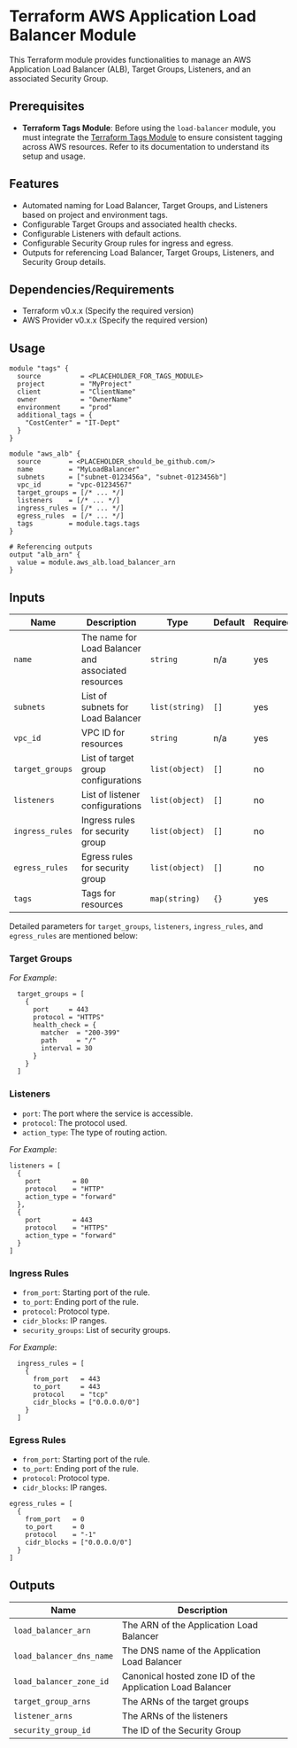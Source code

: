 # Terraform AWS Application Load Balancer Module

This Terraform module provides functionalities to manage an AWS Application Load Balancer (ALB), Target Groups, Listeners, and an associated Security Group.

## Prerequisites

- **Terraform Tags Module**: Before using the `load-balancer` module, you must integrate the [Terraform Tags Module](<LINK_TO_TAGS_MODULE_REPOSITORY>) to ensure consistent tagging across AWS resources. Refer to its documentation to understand its setup and usage.

## Features

- Automated naming for Load Balancer, Target Groups, and Listeners based on project and environment tags.
- Configurable Target Groups and associated health checks.
- Configurable Listeners with default actions.
- Configurable Security Group rules for ingress and egress.
- Outputs for referencing Load Balancer, Target Groups, Listeners, and Security Group details.

## Dependencies/Requirements

- Terraform v0.x.x (Specify the required version)
- AWS Provider v0.x.x (Specify the required version)

## Usage

```hcl
module "tags" {
  source          = <PLACEHOLDER_FOR_TAGS_MODULE>
  project         = "MyProject"
  client          = "ClientName"
  owner           = "OwnerName"
  environment     = "prod"
  additional_tags = {
    "CostCenter" = "IT-Dept"
  }
}

module "aws_alb" {
  source       = <PLACEHOLDER_should_be_github.com/>
  name         = "MyLoadBalancer"
  subnets      = ["subnet-0123456a", "subnet-0123456b"]
  vpc_id       = "vpc-01234567"
  target_groups = [/* ... */]
  listeners    = [/* ... */]
  ingress_rules = [/* ... */]
  egress_rules  = [/* ... */]
  tags         = module.tags.tags
}

# Referencing outputs
output "alb_arn" {
  value = module.aws_alb.load_balancer_arn
}
```

## Inputs

| Name              | Description                                        | Type           | Default | Required |
|-------------------|----------------------------------------------------|----------------|---------|----------|
| `name`            | The name for Load Balancer and associated resources| `string`       | n/a     | yes      |
| `subnets`         | List of subnets for Load Balancer                  | `list(string)` | `[]`    | yes      |
| `vpc_id`          | VPC ID for resources                               | `string`       | n/a     | yes      |
| `target_groups`   | List of target group configurations                | `list(object)` | `[]`    | no       |
| `listeners`       | List of listener configurations                    | `list(object)` | `[]`    | no       |
| `ingress_rules`   | Ingress rules for security group                   | `list(object)` | `[]`    | no       |
| `egress_rules`    | Egress rules for security group                    | `list(object)` | `[]`    | no       |
| `tags`            | Tags for resources                                 | `map(string)`  | `{}`    | yes      |

Detailed parameters for `target_groups`, `listeners`, `ingress_rules`, and `egress_rules` are mentioned below:

### Target Groups

*For Example*:
```hcl
  target_groups = [
    {
      port     = 443
      protocol = "HTTPS"
      health_check = {
        matcher  = "200-399"
        path     = "/"
        interval = 30
      }
    }
  ]
```

### Listeners
- `port`: The port where the service is accessible.
- `protocol`: The protocol used.
- `action_type`: The type of routing action.

*For Example*:
```hcl
listeners = [
  {
    port        = 80
    protocol    = "HTTP"
    action_type = "forward"
  },
  {
    port        = 443
    protocol    = "HTTPS"
    action_type = "forward"
  }
]
```

### Ingress Rules

- `from_port`: Starting port of the rule.
- `to_port`: Ending port of the rule.
- `protocol`: Protocol type.
- `cidr_blocks`: IP ranges.
- `security_groups`: List of security groups.

*For Example*:
```hcl
  ingress_rules = [
    {
      from_port   = 443
      to_port     = 443
      protocol    = "tcp"
      cidr_blocks = ["0.0.0.0/0"]
    }
  ]
```
### Egress Rules
- `from_port`: Starting port of the rule.
- `to_port`: Ending port of the rule.
- `protocol`: Protocol type.
- `cidr_blocks`: IP ranges.

```hcl
egress_rules = [
  {
    from_port   = 0
    to_port     = 0
    protocol    = "-1"
    cidr_blocks = ["0.0.0.0/0"]
  }
]
```

## Outputs

| Name                    | Description                                     |
|-------------------------|-------------------------------------------------|
| `load_balancer_arn`     | The ARN of the Application Load Balancer        |
| `load_balancer_dns_name`| The DNS name of the Application Load Balancer   |
| `load_balancer_zone_id` | Canonical hosted zone ID of the Application Load Balancer |
| `target_group_arns`     | The ARNs of the target groups                   |
| `listener_arns`         | The ARNs of the listeners                       |
| `security_group_id`     | The ID of the Security Group    
